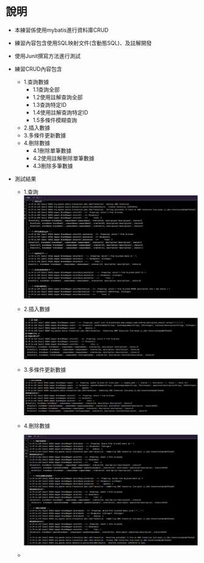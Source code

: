 # 說明

* 本練習係使用mybatis進行資料庫CRUD
* 練習內容包含使用SQL映射文件(含動態SQL)、及註解開發
* 使用Junit撰寫方法進行測試
* 練習CRUD內容包含

  * 1.查詢數據
    * 1.1查詢全部
    * 1.2使用註解查詢全部
    * 1.3查詢特定ID
    * 1.4使用註解查詢特定ID
    * 1.5多條件模糊查詢
  * 2.插入數據
  * 3.多條件更新數據
  * 4.刪除數據
    * 4.1刪除單筆數據
    * 4.2使用註解刪除單筆數據
    * 4.3刪除多筆數據
* 測試結果

  * 1.查詢
    ![1678430954670](image/readme/1678430954670.png)
  * 2.插入數據

    ![1678431118819](image/readme/1678431118819.png)
  * 3.多條件更新數據

    ![1678431130703](image/readme/1678431130703.png)
  * 4.刪除數據

    ![1678431156719](image/readme/1678431156719.png)
  *
